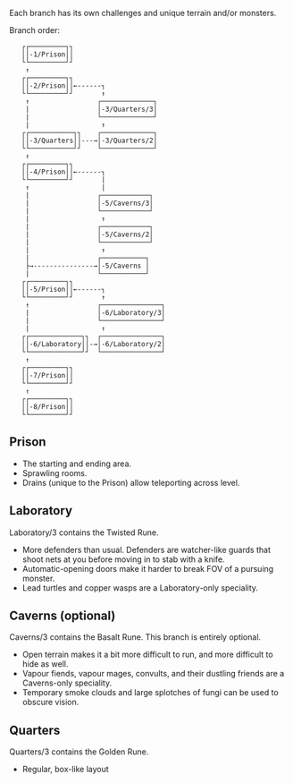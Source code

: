 Each branch has its own challenges and unique terrain and/or monsters.

Branch order:
```
   ┌┌─────────┐┐
   ││-1/Prison││
   └└─────────┘┘
    ↑
   ┌┌─────────┐┐
   ││-2/Prison││←------┐
   └└─────────┘┘       ↑
    ↑                 ┌─────────────┐
    |                 │-3/Quarters/3│
    |                 └─────────────┘
    |                  ↑
   ┌┌───────────┐┐    ┌─────────────┐
   ││-3/Quarters││---→│-3/Quarters/2│
   └└───────────┘┘    └─────────────┘
    ↑
   ┌┌─────────┐┐
   ││-4/Prison││←------┐
   └└─────────┘┘       |
    ↑                  |
    |                 ┌────────────┐
    |                 │-5/Caverns/3│
    |                 └────────────┘
    |                  ↑
    |                 ┌────────────┐
    |                 │-5/Caverns/2│
    |                 └────────────┘
    |                  ↑
    |                 ┌───────────┐
    ├→---------------→│-5/Caverns │
    |                 └───────────┘
   ┌┌─────────┐┐
   ││-5/Prison││←------┐
   └└─────────┘┘       ↑
    ↑                 ┌───────────────┐
    |                 │-6/Laboratory/3│
    |                 └───────────────┘
    |                  ↑
   ┌┌─────────────┐┐  ┌───────────────┐
   ││-6/Laboratory││-→│-6/Laboratory/2│
   └└─────────────┘┘  └───────────────┘
    ↑
   ┌┌─────────┐┐
   ││-7/Prison││
   └└─────────┘┘
    ↑
   ┌┌─────────┐┐
   ││-8/Prison││
   └└─────────┘┘
```

## Prison

- The starting and ending area.
- Sprawling rooms.
- Drains (unique to the Prison) allow teleporting across level.

## Laboratory

Laboratory/3 contains the Twisted Rune.

- More defenders than usual. Defenders are watcher-like guards that shoot nets
  at you before moving in to stab with a knife.
- Automatic-opening doors make it harder to break FOV of a pursuing monster.
- Lead turtles and copper wasps are a Laboratory-only speciality.

## Caverns (optional)

Caverns/3 contains the Basalt Rune. This branch is entirely optional.

- Open terrain makes it a bit more difficult to run, and more difficult to hide
  as well.
- Vapour fiends, vapour mages, convults, and their dustling friends are a
  Caverns-only speciality.
- Temporary smoke clouds and large splotches of fungi can be used to obscure
  vision.

## Quarters

Quarters/3 contains the Golden Rune.

- Regular, box-like layout
